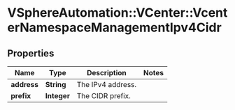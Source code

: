 # VSphereAutomation::VCenter::VcenterNamespaceManagementIpv4Cidr

## Properties
Name | Type | Description | Notes
------------ | ------------- | ------------- | -------------
**address** | **String** | The IPv4 address. | 
**prefix** | **Integer** | The CIDR prefix. | 


